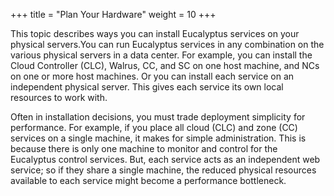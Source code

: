 +++
title = "Plan Your Hardware"
weight = 10
+++

This topic describes ways you can install Eucalyptus services on your physical servers.You can run Eucalyptus services in any combination on the various physical servers in a data center. For example, you can install the Cloud Controller (CLC), Walrus, CC, and SC on one host machine, and NCs on one or more host machines. Or you can install each service on an independent physical server. This gives each service its own local resources to work with. 

Often in installation decisions, you must trade deployment simplicity for performance. For example, if you place all cloud (CLC) and zone (CC) services on a single machine, it makes for simple administration. This is because there is only one machine to monitor and control for the Eucalyptus control services. But, each service acts as an independent web service; so if they share a single machine, the reduced physical resources available to each service might become a performance bottleneck. 

